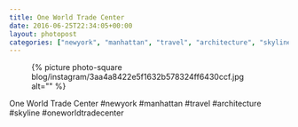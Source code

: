 ```yaml
---
title: One World Trade Center
date: 2016-06-25T22:34:05+00:00
layout: photopost
categories: ["newyork", "manhattan", "travel", "architecture", "skyline", "oneworldtradecenter", "photos", "instagram"]
---
```


<figure class="photo photo--square">
  {% picture photo-square blog/instagram/3aa4a8422e5f1632b578324ff6430ccf.jpg alt="" %}
</figure>

One World Trade Center
#newyork #manhattan #travel #architecture #skyline #oneworldtradecenter
